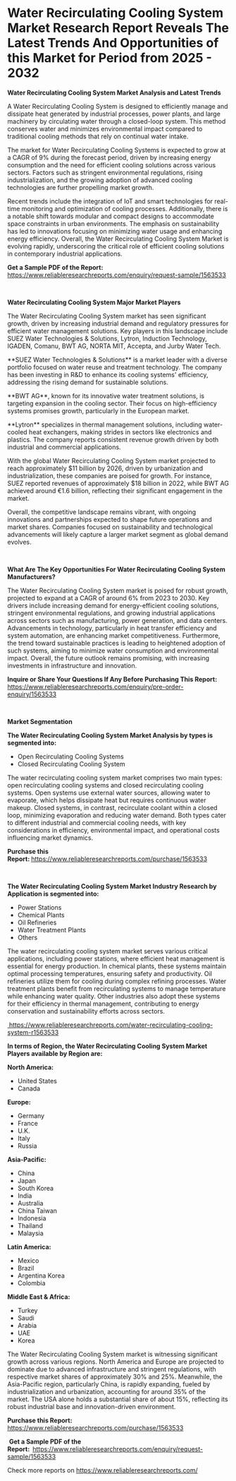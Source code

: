 <p><h1>Water Recirculating Cooling System Market Research Report Reveals The Latest Trends And Opportunities of this Market for Period from 2025 - 2032</h1></p><p><strong>Water Recirculating Cooling System Market Analysis and Latest Trends</strong></p>
<p><p>A Water Recirculating Cooling System is designed to efficiently manage and dissipate heat generated by industrial processes, power plants, and large machinery by circulating water through a closed-loop system. This method conserves water and minimizes environmental impact compared to traditional cooling methods that rely on continual water intake. </p><p>The market for Water Recirculating Cooling Systems is expected to grow at a CAGR of 9% during the forecast period, driven by increasing energy consumption and the need for efficient cooling solutions across various sectors. Factors such as stringent environmental regulations, rising industrialization, and the growing adoption of advanced cooling technologies are further propelling market growth. </p><p>Recent trends include the integration of IoT and smart technologies for real-time monitoring and optimization of cooling processes. Additionally, there is a notable shift towards modular and compact designs to accommodate space constraints in urban environments. The emphasis on sustainability has led to innovations focusing on minimizing water usage and enhancing energy efficiency. Overall, the Water Recirculating Cooling System Market is evolving rapidly, underscoring the critical role of efficient cooling solutions in contemporary industrial applications.</p></p>
<p><strong>Get a Sample PDF of the Report:&nbsp;</strong> <a href="https://www.reliableresearchreports.com/enquiry/request-sample/1563533?utm_campaign=2716&utm_medium=2&utm_source=Github&utm_content=ia&utm_term=25022025&utm_id=water-recirculating-cooling-system">https://www.reliableresearchreports.com/enquiry/request-sample/1563533</a></p>
<p>&nbsp;</p>
<p><strong>Water Recirculating Cooling System Major Market Players</strong></p>
<p><p>The Water Recirculating Cooling System market has seen significant growth, driven by increasing industrial demand and regulatory pressures for efficient water management solutions. Key players in this landscape include SUEZ Water Technologies & Solutions, Lytron, Induction Technology, IGADEN, Comanu, BWT AG, NORTA MIT, Accepta, and Jurby Water Tech.</p><p>**SUEZ Water Technologies & Solutions** is a market leader with a diverse portfolio focused on water reuse and treatment technology. The company has been investing in R&D to enhance its cooling systems' efficiency, addressing the rising demand for sustainable solutions. </p><p>**BWT AG**, known for its innovative water treatment solutions, is targeting expansion in the cooling sector. Their focus on high-efficiency systems promises growth, particularly in the European market. </p><p>**Lytron** specializes in thermal management solutions, including water-cooled heat exchangers, making strides in sectors like electronics and plastics. The company reports consistent revenue growth driven by both industrial and commercial applications.</p><p>With the global Water Recirculating Cooling System market projected to reach approximately $11 billion by 2026, driven by urbanization and industrialization, these companies are poised for growth. For instance, SUEZ reported revenues of approximately $18 billion in 2022, while BWT AG achieved around €1.6 billion, reflecting their significant engagement in the market.</p><p>Overall, the competitive landscape remains vibrant, with ongoing innovations and partnerships expected to shape future operations and market shares. Companies focused on sustainability and technological advancements will likely capture a larger market segment as global demand evolves.</p></p>
<p>&nbsp;</p>
<p><strong>What Are The Key Opportunities For Water Recirculating Cooling System Manufacturers?</strong></p>
<p><p>The Water Recirculating Cooling System market is poised for robust growth, projected to expand at a CAGR of around 6% from 2023 to 2030. Key drivers include increasing demand for energy-efficient cooling solutions, stringent environmental regulations, and growing industrial applications across sectors such as manufacturing, power generation, and data centers. Advancements in technology, particularly in heat transfer efficiency and system automation, are enhancing market competitiveness. Furthermore, the trend toward sustainable practices is leading to heightened adoption of such systems, aiming to minimize water consumption and environmental impact. Overall, the future outlook remains promising, with increasing investments in infrastructure and innovation.</p></p>
<p><strong>Inquire or Share Your Questions If Any Before Purchasing This Report:</strong> <a href="https://www.reliableresearchreports.com/enquiry/pre-order-enquiry/1563533?utm_campaign=2716&utm_medium=2&utm_source=Github&utm_content=ia&utm_term=25022025&utm_id=water-recirculating-cooling-system">https://www.reliableresearchreports.com/enquiry/pre-order-enquiry/1563533</a></p>
<p>&nbsp;</p>
<p><strong>Market Segmentation</strong></p>
<p><strong>The Water Recirculating Cooling System Market Analysis by types is segmented into:</strong></p>
<p><ul><li>Open Recirculating Cooling Systems</li><li>Closed Recirculating Cooling System</li></ul></p>
<p><p>The water recirculating cooling system market comprises two main types: open recirculating cooling systems and closed recirculating cooling systems. Open systems use external water sources, allowing water to evaporate, which helps dissipate heat but requires continuous water makeup. Closed systems, in contrast, recirculate coolant within a closed loop, minimizing evaporation and reducing water demand. Both types cater to different industrial and commercial cooling needs, with key considerations in efficiency, environmental impact, and operational costs influencing market dynamics.</p></p>
<p><strong>Purchase this Report:&nbsp;</strong><a href="https://www.reliableresearchreports.com/purchase/1563533?utm_campaign=2716&utm_medium=2&utm_source=Github&utm_content=ia&utm_term=25022025&utm_id=water-recirculating-cooling-system">https://www.reliableresearchreports.com/purchase/1563533</a></p>
<p>&nbsp;</p>
<p><strong>The Water Recirculating Cooling System Market Industry Research by Application is segmented into:</strong></p>
<p><ul><li>Power Stations</li><li>Chemical Plants</li><li>Oil Refineries</li><li>Water Treatment Plants</li><li>Others</li></ul></p>
<p><p>The water recirculating cooling system market serves various critical applications, including power stations, where efficient heat management is essential for energy production. In chemical plants, these systems maintain optimal processing temperatures, ensuring safety and productivity. Oil refineries utilize them for cooling during complex refining processes. Water treatment plants benefit from recirculating systems to manage temperature while enhancing water quality. Other industries also adopt these systems for their efficiency in thermal management, contributing to energy conservation and sustainability efforts across sectors.</p></p>
<p><a href="https://www.reliableresearchreports.com/water-recirculating-cooling-system-r1563533?utm_campaign=2716&utm_medium=2&utm_source=Github&utm_content=ia&utm_term=25022025&utm_id=water-recirculating-cooling-system">&nbsp;https://www.reliableresearchreports.com/water-recirculating-cooling-system-r1563533</a></p>
<p><strong>In terms of Region, the Water Recirculating Cooling System Market Players available by Region are:</strong></p>
<p>
    <p> <strong> North America: </strong>
        <ul>
            <li>United States</li>
            <li>Canada</li>
        </ul>
        </p> 
    <p> <strong> Europe: </strong>
        <ul>
            <li>Germany</li>
            <li>France</li>
            <li>U.K.</li>
            <li>Italy</li>
            <li>Russia</li>
        </ul>
        </p> 
    <p> <strong> Asia-Pacific: </strong>
        <ul>
            <li>China</li>
            <li>Japan</li>
            <li>South Korea</li>
            <li>India</li>
            <li>Australia</li>
            <li>China Taiwan</li>
            <li>Indonesia</li>
            <li>Thailand</li>
            <li>Malaysia</li>
        </ul>
        </p> 
    <p> <strong> Latin America: </strong>
        <ul>
            <li>Mexico</li>
            <li>Brazil</li>
            <li>Argentina Korea</li>
            <li>Colombia</li>
        </ul>
        </p> 
    <p> <strong> Middle East & Africa: </strong>
        <ul>
            <li>Turkey</li>
            <li>Saudi</li>
            <li>Arabia</li>
            <li>UAE</li>
            <li>Korea</li>
        </ul>
    </p>
    </p>
<p><p>The Water Recirculating Cooling System market is witnessing significant growth across various regions. North America and Europe are projected to dominate due to advanced infrastructure and stringent regulations, with respective market shares of approximately 30% and 25%. Meanwhile, the Asia-Pacific region, particularly China, is rapidly expanding, fueled by industrialization and urbanization, accounting for around 35% of the market. The USA alone holds a substantial share of about 15%, reflecting its robust industrial base and innovation-driven environment.</p></p>
<p><strong>Purchase this Report: </strong><a href="https://www.reliableresearchreports.com/purchase/1563533?utm_campaign=2716&utm_medium=2&utm_source=Github&utm_content=ia&utm_term=25022025&utm_id=water-recirculating-cooling-system">https://www.reliableresearchreports.com/purchase/1563533</a></p>
<p>&nbsp;<strong>Get a Sample PDF of the Report:&nbsp;&nbsp;</strong><a href="https://www.reliableresearchreports.com/enquiry/request-sample/1563533?utm_campaign=2716&utm_medium=2&utm_source=Github&utm_content=ia&utm_term=25022025&utm_id=water-recirculating-cooling-system">https://www.reliableresearchreports.com/enquiry/request-sample/1563533</a></p>
<p><strong></strong></p>
<p>Check more reports on <a href="https://www.reliableresearchreports.com/?utm_campaign=2716&utm_medium=2&utm_source=Github&utm_content=ia&utm_term=25022025&utm_id=water-recirculating-cooling-system">https://www.reliableresearchreports.com/</a></p>